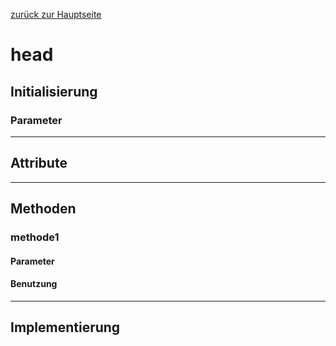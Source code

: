 [zurück zur Hauptseite](../Dokumentation)
# head
## Initialisierung
### Parameter
---
## Attribute
---
## Methoden
### **methode1**
#### Parameter
#### Benutzung
---
## Implementierung